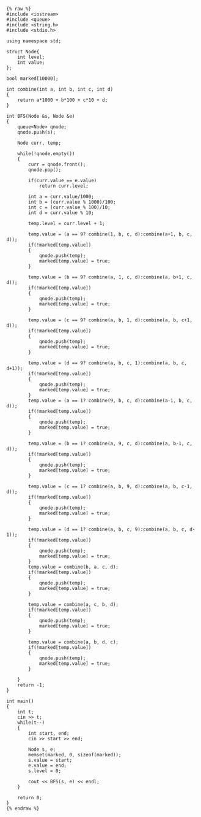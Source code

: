     {% raw %}
    #include <iostream>
    #include <queue>
    #include <string.h>
    #include <stdio.h>
    
    using namespace std;
    
    struct Node{
    	int level;
    	int value;
    };
    
    bool marked[10000];
    
    int combine(int a, int b, int c, int d)
    {
    	return a*1000 + b*100 + c*10 + d;
    }
    
    int BFS(Node &s, Node &e)
    {
    	queue<Node> qnode;
    	qnode.push(s);
    
    	Node curr, temp;
    
    	while(!qnode.empty())
    	{
    		curr = qnode.front();
    		qnode.pop();
    		
    		if(curr.value == e.value)
    			return curr.level;
    		
    		int a = curr.value/1000;
    		int b = (curr.value % 1000)/100;
    		int c = (curr.value % 100)/10;
    		int d = curr.value % 10;
    	
    		temp.level = curr.level + 1;
    		
    		temp.value = (a == 9? combine(1, b, c, d):combine(a+1, b, c, d));
    		if(!marked[temp.value])	
    		{
    			qnode.push(temp);
    			marked[temp.value] = true;
    		}
    
    		temp.value = (b == 9? combine(a, 1, c, d):combine(a, b+1, c, d));
    		if(!marked[temp.value])	
    		{
    			qnode.push(temp);
    			marked[temp.value] = true;
    		}
    
    		temp.value = (c == 9? combine(a, b, 1, d):combine(a, b, c+1, d));
    		if(!marked[temp.value])	
    		{
    			qnode.push(temp);
    			marked[temp.value] = true;
    		}
    
    		temp.value = (d == 9? combine(a, b, c, 1):combine(a, b, c, d+1));
    		if(!marked[temp.value])	
    		{
    			qnode.push(temp);
    			marked[temp.value] = true;
    		}
    		temp.value = (a == 1? combine(9, b, c, d):combine(a-1, b, c, d));
    		if(!marked[temp.value])	
    		{
    			qnode.push(temp);
    			marked[temp.value] = true;
    		}
    
    		temp.value = (b == 1? combine(a, 9, c, d):combine(a, b-1, c, d));
    		if(!marked[temp.value])	
    		{
    			qnode.push(temp);
    			marked[temp.value] = true;
    		}
    
    		temp.value = (c == 1? combine(a, b, 9, d):combine(a, b, c-1, d));
    		if(!marked[temp.value])	
    		{
    			qnode.push(temp);
    			marked[temp.value] = true;
    		}
    
    		temp.value = (d == 1? combine(a, b, c, 9):combine(a, b, c, d-1));
    		if(!marked[temp.value])	
    		{
    			qnode.push(temp);
    			marked[temp.value] = true;
    		}
    		temp.value = combine(b, a, c, d);
    		if(!marked[temp.value])	
    		{
    			qnode.push(temp);
    			marked[temp.value] = true;
    		}
    
    		temp.value = combine(a, c, b, d);
    		if(!marked[temp.value])	
    		{
    			qnode.push(temp);
    			marked[temp.value] = true;
    		}
    
    		temp.value = combine(a, b, d, c);
    		if(!marked[temp.value])	
    		{
    			qnode.push(temp);
    			marked[temp.value] = true;
    		}
    	
    	}
    	return -1;
    }
    
    int main()
    {
    	int t;
    	cin >> t;
    	while(t--)
    	{
    		int start, end;
    		cin >> start >> end;
    		
    		Node s, e;
    		memset(marked, 0, sizeof(marked));
    		s.value = start;
    		e.value = end;
    		s.level = 0;
    
    		cout << BFS(s, e) << endl;
    	}
    
    	return 0;
    }
    {% endraw %}
